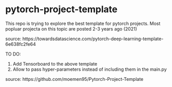 # pytorch-project-template

This repo is trying to explore the best template for pytorch projects.
Most popluar projecta on this topic are posted 2-3 years ago (2021)


<attempt1>  
source: https://towardsdatascience.com/pytorch-deep-learning-template-6e638fc2fe64  

TO DO:
1. Add Tensorboard to the above template
2. Allow to pass hyper-parameters instead of including them in the main.py


<attempt2>  
source: https://github.com/moemen95/Pytorch-Project-Template  
